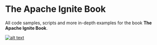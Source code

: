 # The Apache Ignite Book

All code samples, scripts and more in-depth examples for the book **The Apache Ignite Book**.

[![alt text](/highperfomance-mini.jpg "book cover")](http://leanpub.com/ignitebook)
